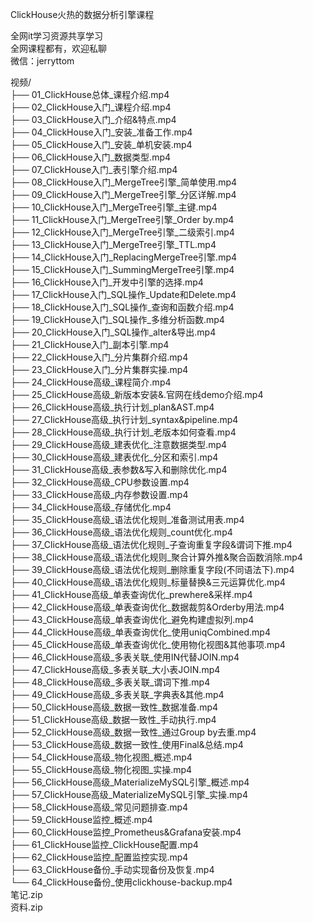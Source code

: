 ClickHouse火热的数据分析引擎课程

全网it学习资源共享学习<br>全网课程都有，欢迎私聊<br>微信：jerryttom<br>

视频/<br> ├── 01_ClickHouse总体_课程介绍.mp4<br> ├── 02_ClickHouse入门_课程介绍.mp4<br> ├── 03_ClickHouse入门_介绍&amp;特点.mp4<br> ├── 04_ClickHouse入门_安装_准备工作.mp4<br> ├── 05_ClickHouse入门_安装_单机安装.mp4<br> ├── 06_ClickHouse入门_数据类型.mp4<br> ├── 07_ClickHouse入门_表引擎介绍.mp4<br> ├── 08_ClickHouse入门_MergeTree引擎_简单使用.mp4<br> ├── 09_ClickHouse入门_MergeTree引擎_分区详解.mp4<br> ├── 10_ClickHouse入门_MergeTree引擎_主键.mp4<br> ├── 11_ClickHouse入门_MergeTree引擎_Order by.mp4<br> ├── 12_ClickHouse入门_MergeTree引擎_二级索引.mp4<br> ├── 13_ClickHouse入门_MergeTree引擎_TTL.mp4<br> ├── 14_ClickHouse入门_ReplacingMergeTree引擎.mp4<br> ├── 15_ClickHouse入门_SummingMergeTree引擎.mp4<br> ├── 16_ClickHouse入门_开发中引擎的选择.mp4<br> ├── 17_ClickHouse入门_SQL操作_Update和Delete.mp4<br> ├── 18_ClickHouse入门_SQL操作_查询和函数介绍.mp4<br> ├── 19_ClickHouse入门_SQL操作_多维分析函数.mp4<br> ├── 20_ClickHouse入门_SQL操作_alter&amp;导出.mp4<br> ├── 21_ClickHouse入门_副本引擎.mp4<br> ├── 22_ClickHouse入门_分片集群介绍.mp4<br> ├── 23_ClickHouse入门_分片集群实操.mp4<br> ├── 24_ClickHouse高级_课程简介.mp4<br> ├── 25_ClickHouse高级_新版本安装&amp;.官网在线demo介绍.mp4<br> ├── 26_ClickHouse高级_执行计划_plan&amp;AST.mp4<br> ├── 27_ClickHouse高级_执行计划_syntax&amp;pipeline.mp4<br> ├── 28_ClickHouse高级_执行计划_老版本如何查看.mp4<br> ├── 29_ClickHouse高级_建表优化_注意数据类型.mp4<br> ├── 30_ClickHouse高级_建表优化_分区和索引.mp4<br> ├── 31_ClickHouse高级_表参数&amp;写入和删除优化.mp4<br> ├── 32_ClickHouse高级_CPU参数设置.mp4<br> ├── 33_ClickHouse高级_内存参数设置.mp4<br> ├── 34_ClickHouse高级_存储优化.mp4<br> ├── 35_ClickHouse高级_语法优化规则_准备测试用表.mp4<br> ├── 36_ClickHouse高级_语法优化规则_count优化.mp4<br> ├── 37_ClickHouse高级_语法优化规则_子查询重复字段&amp;谓词下推.mp4<br> ├── 38_ClickHouse高级_语法优化规则_聚合计算外推&amp;聚合函数消除.mp4<br> ├── 39_ClickHouse高级_语法优化规则_删除重复字段(不同语法下).mp4<br> ├── 40_ClickHouse高级_语法优化规则_标量替换&amp;三元运算优化.mp4<br> ├── 41_ClickHouse高级_单表查询优化_prewhere&amp;采样.mp4<br> ├── 42_ClickHouse高级_单表查询优化_数据裁剪&amp;Orderby用法.mp4<br> ├── 43_ClickHouse高级_单表查询优化_避免构建虚拟列.mp4<br> ├── 44_ClickHouse高级_单表查询优化_使用uniqCombined.mp4<br> ├── 45_ClickHouse高级_单表查询优化_使用物化视图&amp;其他事项.mp4<br> ├── 46_ClickHouse高级_多表关联_使用IN代替JOIN.mp4<br> ├── 47_ClickHouse高级_多表关联_大小表JOIN.mp4<br> ├── 48_ClickHouse高级_多表关联_谓词下推.mp4<br> ├── 49_ClickHouse高级_多表关联_字典表&amp;其他.mp4<br> ├── 50_ClickHouse高级_数据一致性_数据准备.mp4<br> ├── 51_ClickHouse高级_数据一致性_手动执行.mp4<br> ├── 52_ClickHouse高级_数据一致性_通过Group by去重.mp4<br> ├── 53_ClickHouse高级_数据一致性_使用Final&amp;总结.mp4<br> ├── 54_ClickHouse高级_物化视图_概述.mp4<br> ├── 55_ClickHouse高级_物化视图_实操.mp4<br> ├── 56_ClickHouse高级_MaterializeMySQL引擎_概述.mp4<br> ├── 57_ClickHouse高级_MaterializeMySQL引擎_实操.mp4<br> ├── 58_ClickHouse高级_常见问题排查.mp4<br> ├── 59_ClickHouse监控_概述.mp4<br> ├── 60_ClickHouse监控_Prometheus&amp;Grafana安装.mp4<br> ├── 61_ClickHouse监控_ClickHouse配置.mp4<br> ├── 62_ClickHouse监控_配置监控实现.mp4<br> ├── 63_ClickHouse备份_手动实现备份及恢复.mp4<br> └── 64_ClickHouse备份_使用clickhouse-backup.mp4<br> 笔记.zip<br> 资料.zip